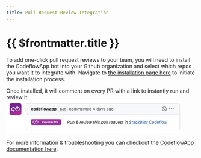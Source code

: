 ```yaml
---
title: Pull Request Review Integration
---
```


# {{ $frontmatter.title }}

To add one-click pull request reviews to your team, you will need to install the CodeflowApp bot into your Github organization and select which repos you want it to integrate with. Navigate to [the installation page here](https://stackblitz.com/install-github-app) to initiate the installation process. 

Once installed, it will comment on every PR with a link to instantly run and review it:
![Trial banner](./assets/codeflowapp.jpg)

For more information & troubleshooting you can checkout the [CodeflowApp documentation here](https://developer.stackblitz.com/codeflow/integrating-codeflowapp-bot).
